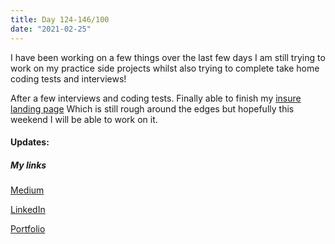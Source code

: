 ```yaml
---
title: Day 124-146/100
date: "2021-02-25"
---
```


I have been working on a few things over the last few days I am still trying to work on my practice side projects whilst also trying to complete take home coding tests and interviews!

After a few interviews and coding tests. Finally able to finish my [insure landing page](https://insurelandingpage-nine.vercel.app/) Which is still rough around the edges but hopefully this weekend I will be able to work on it.


#### Updates:

##### My links 
[Medium](https://medium.com/@kalemajoanna)

[LinkedIn](https://www.linkedin.com/in/joanna-e-kalema-a5a5b4136/)

[Portfolio](https://joannathedeveloper.netlify.app/)

